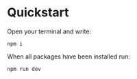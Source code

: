 # Quickstart
Open your terminal and write:
```
npm i
```

When all packages have been installed run:
```
npm run dev
```
